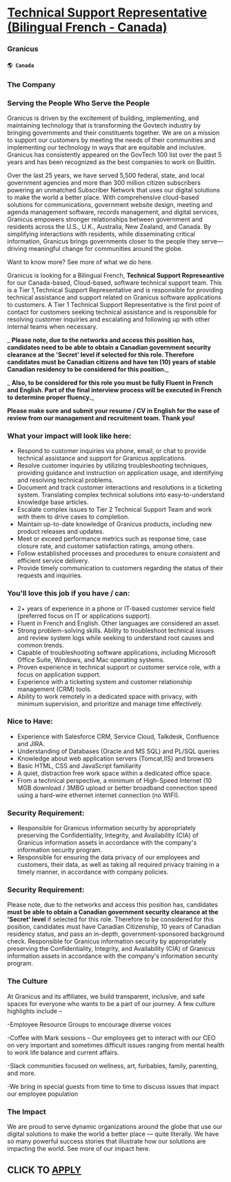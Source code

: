 # [Technical Support Representative (Bilingual French - Canada)](https://www.remotewlb.com/apply/technical-support-representative-bilingual-french-canada)  
### Granicus  
#### `🌎 Canada`  

### The Company

### Serving the People Who Serve the People

Granicus is driven by the excitement of building, implementing, and maintaining technology that is transforming the Govtech industry by bringing governments and their constituents together. We are on a mission to support our customers by meeting the needs of their communities and implementing our technology in ways that are equitable and inclusive. Granicus has consistently appeared on the GovTech 100 list over the past 5 years and has been recognized as the best companies to work on BuiltIn.

Over the last 25 years, we have served 5,500 federal, state, and local government agencies and more than 300 million citizen subscribers powering an unmatched Subscriber Network that uses our digital solutions to make the world a better place. With comprehensive cloud-based solutions for communications, government website design, meeting and agenda management software, records management, and digital services, Granicus empowers stronger relationships between government and residents across the U.S., U.K., Australia, New Zealand, and Canada. By simplifying interactions with residents, while disseminating critical information, Granicus brings governments closer to the people they serve—driving meaningful change for communities around the globe.

Want to know more? See more of what we do here.

Granicus is looking for a Bilingual French, **Technical Support Represeantive** for our Canada-based, Cloud-based, software technical support team. This is a Tier 1,Technical Support Representative and is responsible for providing technical assistance and support related on Granicus software applications to customers. A Tier 1 Technical Support Representative is the first point of contact for customers seeking technical assistance and is responsible for resolving customer inquiries and escalating and following up with other internal teams when necessary.

 _ **Please note, due to the networks and access this position has, candidates need to be able to obtain a Canadian government security clearance at the 'Secret' level if selected for this role. Therefore candidates must be Canadian citizens and have ten (10) years of stable Canadian residency to be considered for this position.**_

 _ **Also, to be considered for this role you must be fully Fluent in French and English. Part of the final interview process will be executed in French to determine proper fluency.**_

 **Please make sure and submit your resume / CV in English for the ease of review from our management and recruitment team. Thank you!**

### What your impact will look like here:

  * Respond to customer inquiries via phone, email, or chat to provide technical assistance and support for Granicus applications. 
  * Resolve customer inquiries by utilizing troubleshooting techniques, providing guidance and instruction on application usage, and identifying and resolving technical problems. 
  * Document and track customer interactions and resolutions in a ticketing system. Translating complex technical solutions into easy-to-understand knowledge base articles. 
  * Escalate complex issues to Tier 2 Technical Support Team and work with them to drive cases to completion. 
  * Maintain up-to-date knowledge of Granicus products, including new product releases and updates. 
  * Meet or exceed performance metrics such as response time, case closure rate, and customer satisfaction ratings, among others. 
  * Follow established processes and procedures to ensure consistent and efficient service delivery. 
  * Provide timely communication to customers regarding the status of their requests and inquiries. 

### You'll love this job if you have / can:

  * 2+ years of experience in a phone or IT-based customer service field (preferred focus on IT or applications support). 
  * Fluent in French and English. Other languages are considered an asset. 
  * Strong problem-solving skills. Ability to troubleshoot technical issues and review system logs while seeking to understand root causes and common trends. 
  * Capable of troubleshooting software applications, including Microsoft Office Suite, Windows, and Mac operating systems. 
  * Proven experience in technical support or customer service role, with a focus on application support. 
  * Experience with a ticketing system and customer relationship management (CRM) tools. 
  * Ability to work remotely in a dedicated space with privacy, with minimum supervision, and prioritize and manage time effectively. 

### Nice to Have:

  * Experience with Salesforce CRM, Service Cloud, Talkdesk, Confluence and JIRA. 
  * Understanding of Databases (Oracle and MS SQL) and PL/SQL queries
  * Knowledge about web application servers (Tomcat,IIS) and browsers
  * Basic HTML, CSS and JavaScript familiarity
  * A quiet, distraction free work space within a dedicated office space.
  * From a technical perspective, a minimum of High-Speed Internet (10 MGB download / 3MBG upload or better broadband connection speed using a hard-wire ethernet internet connection (no WIFI).

### Security Requirement:

  * Responsible for Granicus information security by appropriately preserving the Confidentiality, Integrity, and Availability (CIA) of Granicus information assets in accordance with the company's information security program.
  * Responsible for ensuring the data privacy of our employees and customers, their data, as well as taking all required privacy training in a timely manner, in accordance with company policies. 

### Security Requirement:

Please note, due to the networks and access this position has, candidates **must be able to obtain a Canadian government security clearance at the 'Secret' level** if selected for this role. Therefore to be considered for this position, candidates must have Canadian Citizenship, 10 years of Canadian residency status, and pass an in-depth, government-sponsored background check. Responsible for Granicus information security by appropriately preserving the Confidentiality, Integrity, and Availability (CIA) of Granicus information assets in accordance with the company's information security program.

### The Culture

At Granicus and its affiliates, we build transparent, inclusive, and safe spaces for everyone who wants to be a part of our journey. A few culture highlights include –

-Employee Resource Groups to encourage diverse voices

-Coffee with Mark sessions – Our employees get to interact with our CEO on very important and sometimes difficult issues ranging from mental health to work life balance and current affairs.

-Slack communities focused on wellness, art, furbabies, family, parenting, and more.

-We bring in special guests from time to time to discuss issues that impact our employee population

### The Impact

We are proud to serve dynamic organizations around the globe that use our digital solutions to make the world a better place — quite literally. We have so many powerful success stories that illustrate how our solutions are impacting the world. See more of our impact here.

  
## CLICK TO [APPLY](https://www.remotewlb.com/apply/technical-support-representative-bilingual-french-canada)

